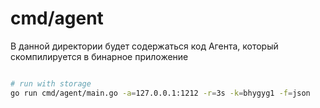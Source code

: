 # cmd/agent

В данной директории будет содержаться код Агента, который скомпилируется в бинарное приложение



```bash

# run with storage
go run cmd/agent/main.go -a=127.0.0.1:1212 -r=3s -k=bhygyg1 -f=json




```